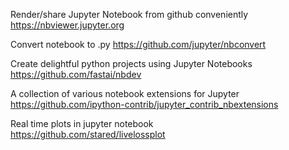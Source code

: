 
Render/share Jupyter Notebook from github conveniently <br>
https://nbviewer.jupyter.org

Convert notebook to .py 
https://github.com/jupyter/nbconvert

Create delightful python projects using Jupyter Notebooks <br>
https://github.com/fastai/nbdev

A collection of various notebook extensions for Jupyter <br>
https://github.com/ipython-contrib/jupyter_contrib_nbextensions

Real time plots in jupyter notebook <br>
https://github.com/stared/livelossplot
